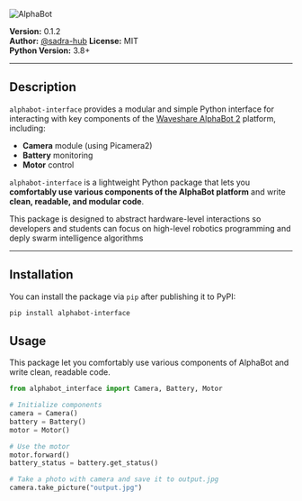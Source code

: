 ![AlphaBot](https://i.imgur.com/JLBU5cs.png)

**Version:** 0.1.2  
**Author:** [@sadra-hub](https://github.com/sadra-hub)
**License:** MIT  
**Python Version:** 3.8+

---

## Description

`alphabot-interface` provides a modular and simple Python interface for interacting with key components of the [Waveshare AlphaBot 2](https://www.waveshare.com/wiki/AlphaBot2) platform, including:

- **Camera** module (using Picamera2)
- **Battery** monitoring
- **Motor** control

`alphabot-interface` is a lightweight Python package that lets you **comfortably use various components of the AlphaBot platform** and write **clean, readable, and modular code**.

This package is designed to abstract hardware-level interactions so developers and students can focus on high-level robotics programming and deply swarm intelligence algorithms

---

## Installation

You can install the package via `pip` after publishing it to PyPI:

```bash
pip install alphabot-interface
```

## Usage

This package let you comfortably use various components of AlphaBot and write clean, readable code. 


```python
from alphabot_interface import Camera, Battery, Motor

# Initialize components
camera = Camera()
battery = Battery()
motor = Motor()

# Use the motor
motor.forward()
battery_status = battery.get_status()

# Take a photo with camera and save it to output.jpg
camera.take_picture("output.jpg")
```